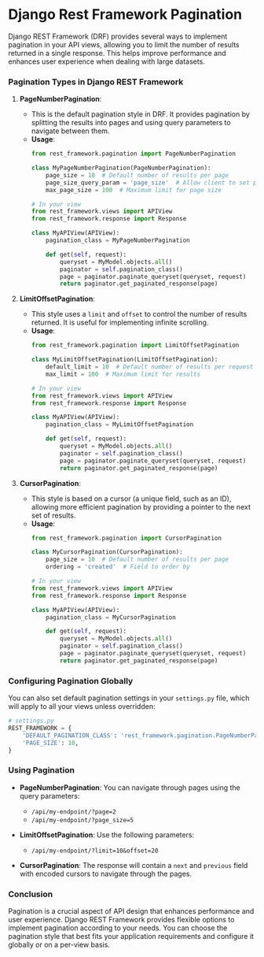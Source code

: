 # Django Rest Framework Pagination

Django REST Framework (DRF) provides several ways to implement pagination in your API views, 
allowing you to limit the number of results returned in a single response. 
This helps improve performance and enhances user experience when dealing with large datasets.

### Pagination Types in Django REST Framework

1. **PageNumberPagination**:
   - This is the default pagination style in DRF. It provides pagination by splitting the results into pages and using query parameters to navigate between them.
   - **Usage**:
     ```python
     from rest_framework.pagination import PageNumberPagination

     class MyPageNumberPagination(PageNumberPagination):
         page_size = 10  # Default number of results per page
         page_size_query_param = 'page_size'  # Allow client to set page size
         max_page_size = 100  # Maximum limit for page size

     # In your view
     from rest_framework.views import APIView
     from rest_framework.response import Response

     class MyAPIView(APIView):
         pagination_class = MyPageNumberPagination

         def get(self, request):
             queryset = MyModel.objects.all()
             paginator = self.pagination_class()
             page = paginator.paginate_queryset(queryset, request)
             return paginator.get_paginated_response(page)
     ```

2. **LimitOffsetPagination**:
   - This style uses a `limit` and `offset` to control the number of results returned. It is useful for implementing infinite scrolling.
   - **Usage**:
     ```python
     from rest_framework.pagination import LimitOffsetPagination

     class MyLimitOffsetPagination(LimitOffsetPagination):
         default_limit = 10  # Default number of results per request
         max_limit = 100  # Maximum limit for results

     # In your view
     from rest_framework.views import APIView
     from rest_framework.response import Response

     class MyAPIView(APIView):
         pagination_class = MyLimitOffsetPagination

         def get(self, request):
             queryset = MyModel.objects.all()
             paginator = self.pagination_class()
             page = paginator.paginate_queryset(queryset, request)
             return paginator.get_paginated_response(page)
     ```

3. **CursorPagination**:
   - This style is based on a cursor (a unique field, such as an ID), allowing more efficient pagination by providing a pointer to the next set of results.
   - **Usage**:
     ```python
     from rest_framework.pagination import CursorPagination

     class MyCursorPagination(CursorPagination):
         page_size = 10  # Default number of results per page
         ordering = 'created'  # Field to order by

     # In your view
     from rest_framework.views import APIView
     from rest_framework.response import Response

     class MyAPIView(APIView):
         pagination_class = MyCursorPagination

         def get(self, request):
             queryset = MyModel.objects.all()
             paginator = self.pagination_class()
             page = paginator.paginate_queryset(queryset, request)
             return paginator.get_paginated_response(page)
     ```

### Configuring Pagination Globally

You can also set default pagination settings in your `settings.py` file, which will apply to all your views unless overridden:

```python
# settings.py
REST_FRAMEWORK = {
    'DEFAULT_PAGINATION_CLASS': 'rest_framework.pagination.PageNumberPagination',
    'PAGE_SIZE': 10,
}
```

### Using Pagination

- **PageNumberPagination**: You can navigate through pages using the query parameters:
  - `/api/my-endpoint/?page=2`
  - `/api/my-endpoint/?page_size=5`

- **LimitOffsetPagination**: Use the following parameters:
  - `/api/my-endpoint/?limit=10&offset=20`

- **CursorPagination**: The response will contain a `next` and `previous` field with encoded cursors to navigate through the pages.

### Conclusion

Pagination is a crucial aspect of API design that enhances performance and user experience.
Django REST Framework provides flexible options to implement pagination according to your needs. 
You can choose the pagination style that best fits your application requirements and configure it globally or on a per-view basis.
